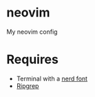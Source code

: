 # neovim
My neovim config

# Requires
- Terminal with a [nerd font](https://www.nerdfonts.com/)
- [Ripgrep](https://github.com/BurntSushi/ripgrep)
